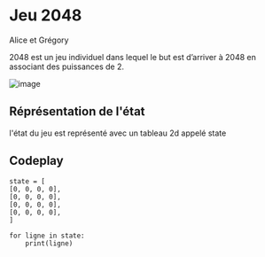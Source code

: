 # Jeu 2048

Alice et Grégory

2048 est un jeu individuel dans lequel le but est d’arriver à 2048 en associant des puissances de 2.

![image](https://user-images.githubusercontent.com/89935590/166827743-4511b79d-c453-41c3-bd73-c242957afa70.jpeg)

## Réprésentation de l'état
l'état du jeu est représenté avec un tableau 2d appelé state
## Codeplay

```{codeplay}
state = [
[0, 0, 0, 0],
[0, 0, 0, 0],
[0, 0, 0, 0],
[0, 0, 0, 0],
]

for ligne in state:
    print(ligne)

```